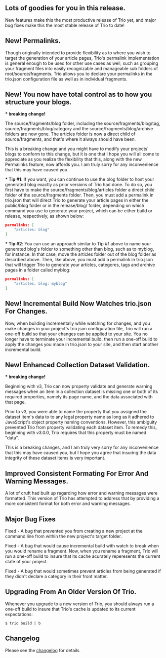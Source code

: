 <!--
template: articlepage
title: "Trio v3.0.0: Permalinkns And Lots Of Other Goodies | Trio Blog"
appendToTarget: true
category: releases
tag: v3.0.0
articleTitle: "Trio v3.0.0: Permalinkns And Lots Of Other Goodies"
activeHeaderItem: 3
-->
## Lots of goodies for you in this release.

New features make this the most productive release of Trio yet, and major bug fixes make this the most stable release of Trio to date!
<!-- end -->

## New! Permalinks.

Though originally intended to provide flexibility as to where you wish to target the generation of your article pages, Trio's permalink implementation is general enough to be used for other use cases as well, such as grouping your fragment files into easily recognizable and manageable sub folders of root/source/fragments. Trio allows you to declare your permalinks in the trio.json configuration file as well as in individual fragments.

## New! You now have total control as to how you structure your blogs.

__* breaking change!__

The source/fragments/blog folder, including the source/fragments/blog/tag, source/fragments/blog/category and the source/fragments/blog/archive folders are now gone. The articles folder is now a direct child of source/fragments, and that's where it always should have been.

This is a breaking change and you might have to modify your projects' blogs to conform to this change, but it is one that I hope you will all come to appreciate as you realize the flexibility that this, along with the new Permalinks feature, now affords you. I am truly sorry for any inconvenience that this may have caused you.

__* Tip #1__: If you want, you can continue to use the blog folder to host your generated blog exactly as prior versions of Trio had done. To do so, you first have to make the source/fragments/blog/articles folder a direct child folder of the source/fragments folder. Then, you must add a permalink in trio.json that will direct Trio to generate your article pages in either the public/blog folder or in the release/blog/ folder, depending on which command you use to generate your project, which can be either build or release, respectively, as shown below:

```json
permalinks: [
    "articles: blog"
]
```

__* Tip #2__: You can use an approach similar to Tip #1 above to name your generated blog's folder to something other than blog, such as to myblog, for instance. In that case, move the articles folder out of the blog folder as described above. Then, like above, you must add a permalink in trio.json that will trigger Trio to generate your articles, categores, tags and archive pages in a folder called myblog:

```json
permalinks: [
    "articles, blog: myblog"
]
```

## New! Incremental Build Now Watches trio.json For Changes.

Now, when building incrementally while watching for changes, and you make changes in your project's trio.json configuration file, Trio will run a one-off build so that your changes can be applied to your site. You no longer have to terminate your incremental build, then run a one-off build to apply the changes you made in trio.json to your site, and then start another incremental build.

## New! Enhanced Collection Dataset Validation.

__* breaking change!__

Beginning with v3, Trio can now property validate and generate warning messages when an item in a collection dataset is missing one or both of its required properties, namely its page name, and the data associated with that page.

Prior to v3, you were able to name the property that you assigned the dataset item's data to to any legal property name as long as it adhered to JavaScript's object property naming conventions. However, this ambiguity prevented Trio from property validating each dataset item. To remedy this, beginning with v3.0.0, Trio requires that this property must be named "data".

This is a breaking changes, and I am truly very sorry for any inconvenience that this may have caused you, but I hope you agree that insuring the data integrity of these dataset items is very important.

## Improved Consistent Formating For Error And Warning Messages.

A lot of cruft had built up regarding how error and warning messages were formatted. This version of Trio has attempted to address that by providing a more consistent format for both error and warning messages.

## Major Bug Fixes

Fixed - A bug that prevented you from creating a new project at the command line from within the new project's target folder.

Fixed - A bug that would cause incremental build with watch to break when you would rename a fragment. Now, when you rename a fragment, Trio will run a one-off build to insure that its cache acurately reperesents the current state of your project.

Fixed - A bug that would sometimes prevent articles from being generated if they didn't declare a category in their front matter.

## Upgrading From An Older Version Of Trio.

Whenever you upgrade to a new version of Trio, you should always run a one-off build to insure that Trio's cache is updated to its current expectations:

```
$ trio build | b
```

## Changelog
Please see the <a target="_blank" href="https://github.com/4awpawz/trio/tree/master#v300">changelog</a> for details.

